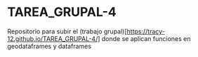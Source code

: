 # TAREA_GRUPAL-4
Repositorio para subir el (trabajo grupal)[https://tracy-12.github.io/TAREA_GRUPAL-4/] donde se aplican funciones en geodataframes y dataframes

